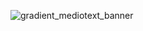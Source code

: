 
![gradient_mediotext_banner](https://github.com/salemo5m/salemo5m/assets/132095992/4a0f0871-66bf-480f-9114-5c049670f5f0)
